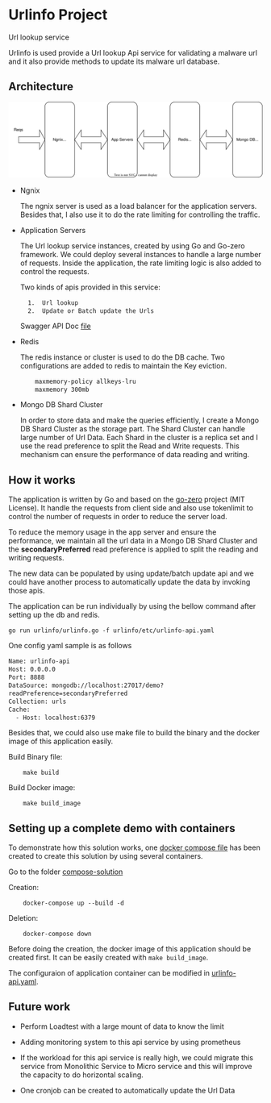 # Urlinfo Project
Url lookup service

Urlinfo is used provide a Url lookup Api service for validating a malware url and it also provide methods to update its malware url database. 


## Architecture

![Architecture](doc/../docs/images/architecture.svg "Architecture")

- Ngnix 
  
    The ngnix server is used as a load balancer for the application servers. Besides that, I also use it to do the rate limiting for controlling the traffic. 

- Application Servers
    
    The Url lookup service instances, created by using Go and Go-zero framework. We could deploy several instances to handle a large number of requests. Inside the application, the rate limiting logic is also added to control the requests. 

    Two kinds of apis provided in this service:
       
        1.  Url lookup 
        2.  Update or Batch update the Urls 

    Swagger API Doc [file](docs/urlinfo.md)


- Redis

    The redis instance or cluster is used to do the DB cache. Two configurations are added to redis to maintain the Key eviction.
    ```
        maxmemory-policy allkeys-lru
        maxmemory 300mb
    ```

- Mongo DB Shard Cluster

    In order to store data and make the queries efficiently, I create a Mongo DB Shard Cluster as the storage part. The Shard Cluster can handle large number of Url Data. Each Shard in the cluster is a replica set and I use the read preference to split the Read and Write requests. This mechanism can ensure the performance of data reading and writing. 

## How it works

The application is written by Go and based on the [go-zero](https://github.com/zeromicro/go-zero) project (MIT License). It handle the requests from client side and also use tokenlimit to control the number of requests in order to reduce the server load.

To reduce the memory usage in the app server and ensure the performance, we maintain all the url data in a Mongo DB Shard Cluster and the **secondaryPreferred** read preference is applied to split the reading and writing requests. 

The new data can be populated by using update/batch update api and we could have another process to automatically update the data by invoking those apis. 

The application can be run individually by using the bellow command after setting up the db and redis.

    go run urlinfo/urlinfo.go -f urlinfo/etc/urlinfo-api.yaml

One config yaml sample is as follows

```
Name: urlinfo-api
Host: 0.0.0.0
Port: 8888
DataSource: mongodb://localhost:27017/demo?readPreference=secondaryPreferred
Collection: urls
Cache:
  - Host: localhost:6379
```

Besides that, we could also use make file to build the binary and the docker image of this application easily. 

Build Binary file:
```
    make build
```

Build Docker image:
```
    make build_image
```

## Setting up a complete demo with containers

To demonstrate how this solution works, one [docker compose file](compose-solution/docker-compose.yml) has been created to create this solution by using several containers. 

Go to the folder [compose-solution](compose-solution/)

Creation:

```
    docker-compose up --build -d
```

Deletion:
```
    docker-compose down
```

Before doing the creation, the docker image of this application should be created first. It can be easily created with ```make build_image```. 

The configuraion of application container can be modified in [urlinfo-api.yaml](compose-solution/app/urlinfo-api.yaml).

## Future work

- Perform Loadtest with a large mount of data to know the limit

- Adding monitoring system to this api service by using prometheus

- If the workload for this api service is really high, we could migrate this service from Monolithic Service to Micro service and this will improve the capacity to do horizontal scaling.  

- One cronjob can be created to automatically update the Url Data
